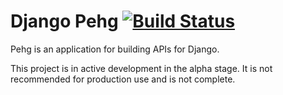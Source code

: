 # Django Pehg [![Build Status](https://travis-ci.org/Rediker-Software/pehg.png)](https://travis-ci.org/Rediker-Software/pehg)

Pehg is an application for building APIs for Django.

This project is in active development in the alpha stage.  It is not recommended for production use and is not complete.
